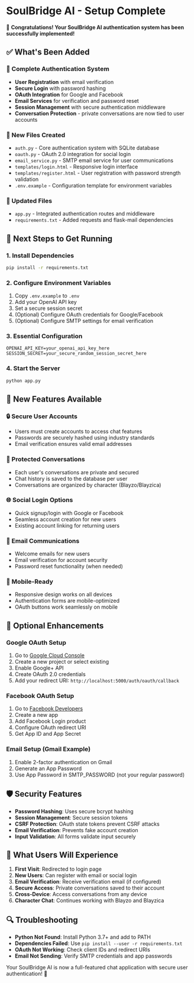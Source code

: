 # SoulBridge AI - Setup Complete

🎉 **Congratulations! Your SoulBridge AI authentication system has been successfully implemented!**

## ✅ What's Been Added

### 🔐 Complete Authentication System
- **User Registration** with email verification
- **Secure Login** with password hashing
- **OAuth Integration** for Google and Facebook
- **Email Services** for verification and password reset
- **Session Management** with secure authentication middleware
- **Conversation Protection** - private conversations are now tied to user accounts

### 📁 New Files Created
- `auth.py` - Core authentication system with SQLite database
- `oauth.py` - OAuth 2.0 integration for social login
- `email_service.py` - SMTP email service for user communications
- `templates/login.html` - Responsive login interface
- `templates/register.html` - User registration with password strength validation
- `.env.example` - Configuration template for environment variables

### 🔧 Updated Files
- `app.py` - Integrated authentication routes and middleware
- `requirements.txt` - Added requests and flask-mail dependencies

## 🚀 Next Steps to Get Running

### 1. Install Dependencies
```bash
pip install -r requirements.txt
```

### 2. Configure Environment Variables
1. Copy `.env.example` to `.env`
2. Add your OpenAI API key
3. Set a secure session secret
4. (Optional) Configure OAuth credentials for Google/Facebook
5. (Optional) Configure SMTP settings for email verification

### 3. Essential Configuration
```env
OPENAI_API_KEY=your_openai_api_key_here
SESSION_SECRET=your_secure_random_session_secret_here
```

### 4. Start the Server
```bash
python app.py
```

## 🌟 New Features Available

### 🔒 Secure User Accounts
- Users must create accounts to access chat features
- Passwords are securely hashed using industry standards
- Email verification ensures valid email addresses

### 💬 Protected Conversations
- Each user's conversations are private and secured
- Chat history is saved to the database per user
- Conversations are organized by character (Blayzo/Blayzica)

### 🌐 Social Login Options
- Quick signup/login with Google or Facebook
- Seamless account creation for new users
- Existing account linking for returning users

### 📧 Email Communications
- Welcome emails for new users
- Email verification for account security
- Password reset functionality (when needed)

### 📱 Mobile-Ready
- Responsive design works on all devices
- Authentication forms are mobile-optimized
- OAuth buttons work seamlessly on mobile

## 🔧 Optional Enhancements

### Google OAuth Setup
1. Go to [Google Cloud Console](https://console.cloud.google.com/)
2. Create a new project or select existing
3. Enable Google+ API
4. Create OAuth 2.0 credentials
5. Add your redirect URI: `http://localhost:5000/auth/oauth/callback`

### Facebook OAuth Setup
1. Go to [Facebook Developers](https://developers.facebook.com/)
2. Create a new app
3. Add Facebook Login product
4. Configure OAuth redirect URI
5. Get App ID and App Secret

### Email Setup (Gmail Example)
1. Enable 2-factor authentication on Gmail
2. Generate an App Password
3. Use App Password in SMTP_PASSWORD (not your regular password)

## 🛡️ Security Features

- **Password Hashing**: Uses secure bcrypt hashing
- **Session Management**: Secure session tokens
- **CSRF Protection**: OAuth state tokens prevent CSRF attacks
- **Email Verification**: Prevents fake account creation
- **Input Validation**: All forms validate input securely

## 🎯 What Users Will Experience

1. **First Visit**: Redirected to login page
2. **New Users**: Can register with email or social login
3. **Email Verification**: Receive verification email (if configured)
4. **Secure Access**: Private conversations saved to their account
5. **Cross-Device**: Access conversations from any device
6. **Character Chat**: Continues working with Blayzo and Blayzica

## 🔍 Troubleshooting

- **Python Not Found**: Install Python 3.7+ and add to PATH
- **Dependencies Failed**: Use `pip install --user -r requirements.txt`
- **OAuth Not Working**: Check client IDs and redirect URIs
- **Email Not Sending**: Verify SMTP credentials and app passwords

Your SoulBridge AI is now a full-featured chat application with secure user authentication! 🎉
